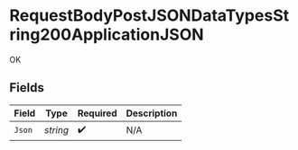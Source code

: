 # RequestBodyPostJSONDataTypesString200ApplicationJSON

OK


## Fields

| Field              | Type               | Required           | Description        |
| ------------------ | ------------------ | ------------------ | ------------------ |
| `Json`             | *string*           | :heavy_check_mark: | N/A                |